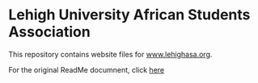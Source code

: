 # Lehigh University African Students Association

This repository contains website files for www.lehighasa.org.

For the original ReadMe documnent, click [here](/)

